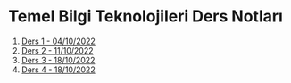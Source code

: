 # Temel Bilgi Teknolojileri Ders Notları

1. [Ders 1 - 04/10/2022](https://github.com/batt0s/tbt/blob/master/ders1/TBTMatlab.md)
2. [Ders 2 - 11/10/2022](https://github.com/batt0s/tbt/blob/master/ders2/ders2.md)
3. [Ders 3 - 18/10/2022](https://github.com/batt0s/tbt/blob/master/ders3/ders3.md)
4. [Ders 4 - 18/10/2022](https://github.com/batt0s/tbt/blob/master/ders4/Ders4.md)
